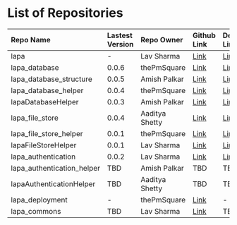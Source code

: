 # List of Repositories

| Repo Name                  | Lastest Version | Repo Owner     | Github Link                                                   | Deployed Link                                             | Language |
| :------------------------- | :-------------- | :------------- | :------------------------------------------------------------ | :-------------------------------------------------------- | :------- |
| lapa                       | -               | Lav Sharma     | [Link](https://github.com/lavvsharma/lapa)                    | [Link](https://lavvsharma.github.io/lapa)                 | Markdown |
| lapa_database              | 0.0.6           | thePmSquare    | [Link](https://github.com/thepmsquare/lapa_database)          | [Link](https://pypi.org/project/lapa-database)            | Python   |
| lapa_database_structure    | 0.0.5           | Amish Palkar   | [Link](https://github.com/B21amish/lapa_database_structure)   | [Link](https://pypi.org/project/lapa-database-structure)  | Python   |
| lapa_database_helper       | 0.0.4           | thePmSquare    | [Link](https://github.com/thepmsquare/lapa_database_helper)   | [Link](https://pypi.org/project/lapa-database-helper)     | Python   |
| lapaDatabaseHelper         | 0.0.3           | Amish Palkar   | [Link](https://github.com/B21amish/lapaDatabaseHelper)        | [Link](https://www.npmjs.com/package/lapadatabasehelper)  | Node.js  |
| lapa_file_store            | 0.0.4           | Aaditya Shetty | [Link](https://github.com/adityashetty35/lapa_file_store)     | [Link](https://pypi.org/project/lapa-file-store)          | Python   |
| lapa_file_store_helper     | 0.0.1           | thePmSquare    | [Link](https://github.com/thepmsquare/lapa_file_store_helper) | [Link](https://pypi.org/project/lapa-file-store-helper)   | Python   |
| lapaFileStoreHelper        | 0.0.1           | Lav Sharma     | [Link](https://github.com/lavvsharma/lapaFileStoreHelper)     | [Link](https://www.npmjs.com/package/lapafilestorehelper) | Node.js  |
| lapa_authentication        | 0.0.2           | Lav Sharma     | [Link](https://github.com/lavvsharma/lapa_authentication)     | [Link](https://pypi.org/project/lapa-authentication)      | Python   |
| lapa_authentication_helper | TBD             | Amish Palkar   | TBD                                                           | TBD                                                       | Python   |
| lapaAuthenticationHelper   | TBD             | Aaditya Shetty | TBD                                                           | TBD                                                       | Node.js  |
| lapa_deployment            | -               | thePmSquare    | [Link](https://github.com/thepmsquare/lapa_deployment)        | -                                                         | Docker   |
| lapa_commons               | TBD             | Lav Sharma   | [Link](https://github.com/lavvsharma/lapa_commons)              | TBD                                                       | Python   |
